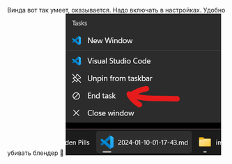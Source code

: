 ---
---
Винда вот так умеет, оказывается. Надо включать в настройках.
Удобно убивать блендер 🙁
![Art](/assets/images/windows_kill.png)